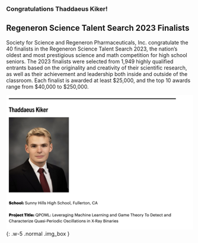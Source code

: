 
### Congratulations Thaddaeus Kiker!

## Regeneron Science Talent Search 2023 Finalists
Society for Science and Regeneron Pharmaceuticals, Inc. congratulate the 40 finalists in the Regeneron Science Talent Search 2023, the nation’s oldest and most prestigious science and math competition for high school seniors. The 2023 finalists were selected from 1,949 highly qualified entrants based on the originality and creativity of their scientific research, as well as their achievement and leadership both inside and outside of the classroom. Each finalist is awarded at least $25,000, and the top 10 awards range from $40,000 to $250,000.

![Classifying Variable Stars](/assets/images/Thaddaeus_Regeneron.png){: .w-5 .normal .img_box }
